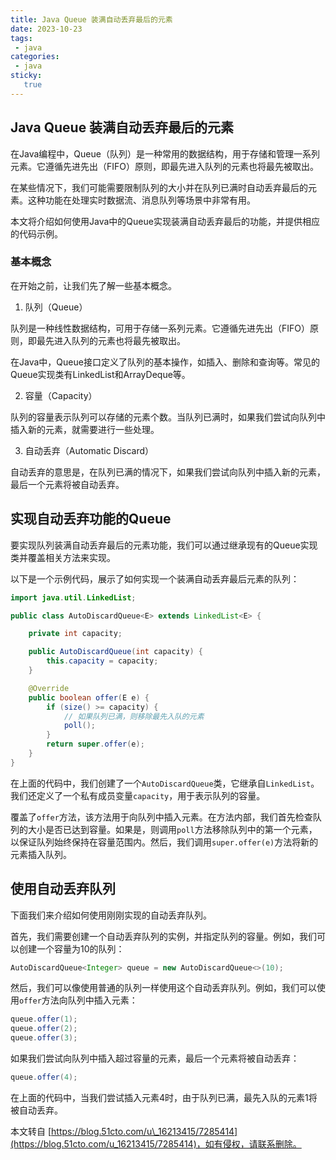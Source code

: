 ```yaml
---
title: Java Queue 装满自动丢弃最后的元素
date: 2023-10-23
tags:
 - java
categories: 
 - java
sticky: 
   true
---
```


## Java Queue 装满自动丢弃最后的元素

在Java编程中，Queue（队列）是一种常用的数据结构，用于存储和管理一系列元素。它遵循先进先出（FIFO）原则，即最先进入队列的元素也将最先被取出。

在某些情况下，我们可能需要限制队列的大小并在队列已满时自动丢弃最后的元素。这种功能在处理实时数据流、消息队列等场景中非常有用。

本文将介绍如何使用Java中的Queue实现装满自动丢弃最后的功能，并提供相应的代码示例。

### 基本概念

在开始之前，让我们先了解一些基本概念。

1. 队列（Queue）

队列是一种线性数据结构，可用于存储一系列元素。它遵循先进先出（FIFO）原则，即最先进入队列的元素也将最先被取出。

在Java中，Queue接口定义了队列的基本操作，如插入、删除和查询等。常见的Queue实现类有LinkedList和ArrayDeque等。

2. 容量（Capacity）

队列的容量表示队列可以存储的元素个数。当队列已满时，如果我们尝试向队列中插入新的元素，就需要进行一些处理。

3. 自动丢弃（Automatic Discard）

自动丢弃的意思是，在队列已满的情况下，如果我们尝试向队列中插入新的元素，最后一个元素将被自动丢弃。

## 实现自动丢弃功能的Queue

要实现队列装满自动丢弃最后的元素功能，我们可以通过继承现有的Queue实现类并覆盖相关方法来实现。

以下是一个示例代码，展示了如何实现一个装满自动丢弃最后元素的队列：

```java
import java.util.LinkedList;

public class AutoDiscardQueue<E> extends LinkedList<E> {

    private int capacity;

    public AutoDiscardQueue(int capacity) {
        this.capacity = capacity;
    }

    @Override
    public boolean offer(E e) {
        if (size() >= capacity) {
            // 如果队列已满，则移除最先入队的元素
            poll();
        }
        return super.offer(e);
    }
}
```

在上面的代码中，我们创建了一个`AutoDiscardQueue`类，它继承自`LinkedList`。我们还定义了一个私有成员变量`capacity`，用于表示队列的容量。

覆盖了`offer`方法，该方法用于向队列中插入元素。在方法内部，我们首先检查队列的大小是否已达到容量。如果是，则调用`poll`方法移除队列中的第一个元素，以保证队列始终保持在容量范围内。然后，我们调用`super.offer(e)`方法将新的元素插入队列。

## 使用自动丢弃队列

下面我们来介绍如何使用刚刚实现的自动丢弃队列。

首先，我们需要创建一个自动丢弃队列的实例，并指定队列的容量。例如，我们可以创建一个容量为10的队列：

```java
AutoDiscardQueue<Integer> queue = new AutoDiscardQueue<>(10);
```

然后，我们可以像使用普通的队列一样使用这个自动丢弃队列。例如，我们可以使用`offer`方法向队列中插入元素：

```java
queue.offer(1);
queue.offer(2);
queue.offer(3);
```

如果我们尝试向队列中插入超过容量的元素，最后一个元素将被自动丢弃：

```java
queue.offer(4);
```

在上面的代码中，当我们尝试插入元素4时，由于队列已满，最先入队的元素1将被自动丢弃。



本文转自 [https://blog.51cto.com/u\_16213415/7285414](https://blog.51cto.com/u_16213415/7285414)，如有侵权，请联系删除。